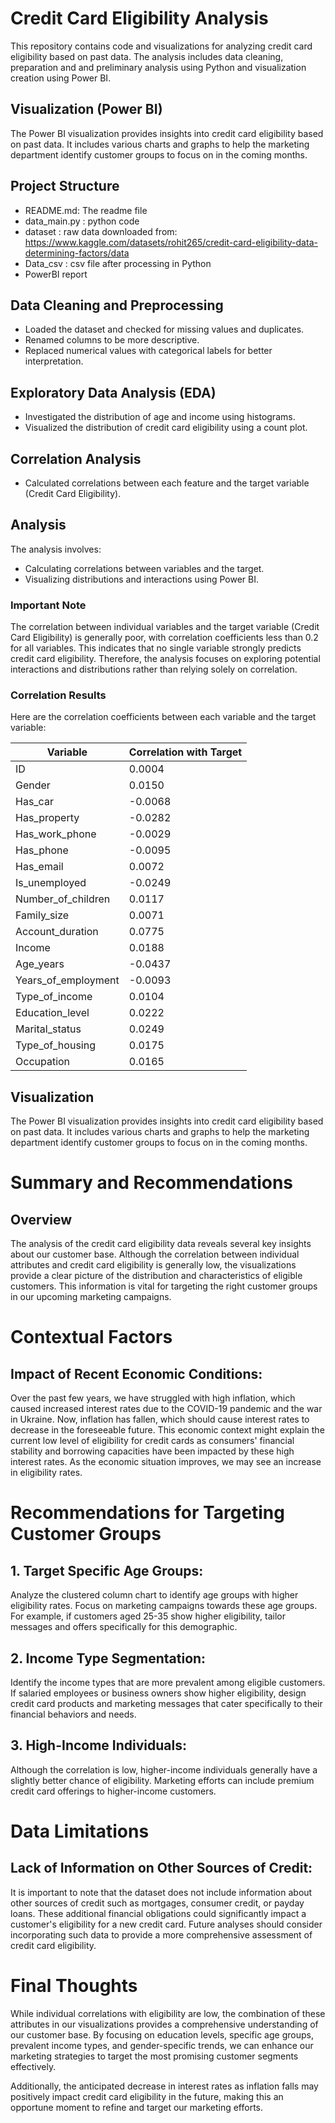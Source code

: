 # Credit Card Eligibility Analysis

This repository contains code and visualizations for analyzing credit card eligibility based on past data. The analysis includes data cleaning, preparation and and preliminary analysis using Python and visualization creation using Power BI.

## Visualization (Power BI)

The Power BI visualization provides insights into credit card eligibility based on past data. It includes various charts and graphs to help the marketing department identify customer groups to focus on in the coming months.

## Project Structure
- README.md: The readme file
- data_main.py : python code
- dataset : raw data downloaded from: https://www.kaggle.com/datasets/rohit265/credit-card-eligibility-data-determining-factors/data
- Data_csv : csv file after processing in Python
- PowerBI report

## Data Cleaning and Preprocessing
- Loaded the dataset and checked for missing values and duplicates.
- Renamed columns to be more descriptive.
- Replaced numerical values with categorical labels for better interpretation.

## Exploratory Data Analysis (EDA)
- Investigated the distribution of age and income using histograms.
- Visualized the distribution of credit card eligibility using a count plot.

## Correlation Analysis
- Calculated correlations between each feature and the target variable (Credit Card Eligibility).

## Analysis
The analysis involves:
- Calculating correlations between variables and the target.
- Visualizing distributions and interactions using Power BI.

### Important Note
The correlation between individual variables and the target variable (Credit Card Eligibility) is generally poor, with correlation coefficients less than 0.2 for all variables. This indicates that no single variable strongly predicts credit card eligibility. Therefore, the analysis focuses on exploring potential interactions and distributions rather than relying solely on correlation.

### Correlation Results
Here are the correlation coefficients between each variable and the target variable:

| Variable               | Correlation with Target |
|------------------------|-------------------------|
| ID                     | 0.0004                  |
| Gender                 | 0.0150                  |
| Has_car                | -0.0068                 |
| Has_property           | -0.0282                 |
| Has_work_phone         | -0.0029                 |
| Has_phone              | -0.0095                 |
| Has_email              | 0.0072                  |
| Is_unemployed          | -0.0249                 |
| Number_of_children     | 0.0117                  |
| Family_size            | 0.0071                  |
| Account_duration       | 0.0775                  |
| Income                 | 0.0188                  |
| Age_years              | -0.0437                 |
| Years_of_employment    | -0.0093                 |
| Type_of_income         | 0.0104                  |
| Education_level        | 0.0222                  |
| Marital_status         | 0.0249                  |
| Type_of_housing        | 0.0175                  |
| Occupation             | 0.0165                  |


## Visualization
The Power BI visualization provides insights into credit card eligibility based on past data. It includes various charts and graphs to help the marketing department identify customer groups to focus on in the coming months.

# Summary and Recommendations
## Overview
The analysis of the credit card eligibility data reveals several key insights about our customer base. Although the correlation between individual attributes and credit card eligibility is generally low, the visualizations provide a clear picture of the distribution and characteristics of eligible customers. This information is vital for targeting the right customer groups in our upcoming marketing campaigns.

# Contextual Factors
## Impact of Recent Economic Conditions:
Over the past few years, we have struggled with high inflation, which caused increased interest rates due to the COVID-19 pandemic and the war in Ukraine. Now, inflation has fallen, which should cause interest rates to decrease in the foreseeable future. This economic context might explain the current low level of eligibility for credit cards as consumers' financial stability and borrowing capacities have been impacted by these high interest rates. As the economic situation improves, we may see an increase in eligibility rates.

# Recommendations for Targeting Customer Groups
## 1. Target Specific Age Groups:

Analyze the clustered column chart to identify age groups with higher eligibility rates. Focus on marketing campaigns towards these age groups. For example, if customers aged 25-35 show higher eligibility, tailor messages and offers specifically for this demographic.

## 2. Income Type Segmentation:

Identify the income types that are more prevalent among eligible customers. If salaried employees or business owners show higher eligibility, design credit card products and marketing messages that cater specifically to their financial behaviors and needs.

## 3. High-Income Individuals:

Although the correlation is low, higher-income individuals generally have a slightly better chance of eligibility. Marketing efforts can include premium credit card offerings to higher-income customers.

# Data Limitations
## Lack of Information on Other Sources of Credit:
It is important to note that the dataset does not include information about other sources of credit such as mortgages, consumer credit, or payday loans. These additional financial obligations could significantly impact a customer's eligibility for a new credit card. Future analyses should consider incorporating such data to provide a more comprehensive assessment of credit card eligibility.

# Final Thoughts
While individual correlations with eligibility are low, the combination of these attributes in our visualizations provides a comprehensive understanding of our customer base. By focusing on education levels, specific age groups, prevalent income types, and gender-specific trends, we can enhance our marketing strategies to target the most promising customer segments effectively.

Additionally, the anticipated decrease in interest rates as inflation falls may positively impact credit card eligibility in the future, making this an opportune moment to refine and target our marketing efforts.

